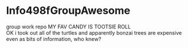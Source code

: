 # Info498fGroupAwesome
group work repo
MY FAV CANDY IS TOOTSIE ROLL
<br>
OK i took out all of the turtles and apparently bonzai trees are expensive even as bits of information, who knew? 
